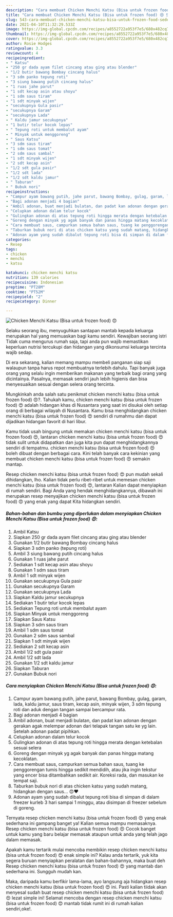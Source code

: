 ```yaml
---
description: "Cara membuat Chicken Menchi Katsu (Bisa untuk frozen food) 😍 Sederhana Untuk Jualan"
title: "Cara membuat Chicken Menchi Katsu (Bisa untuk frozen food) 😍 Sederhana Untuk Jualan"
slug: 543-cara-membuat-chicken-menchi-katsu-bisa-untuk-frozen-food-sederhana-untuk-jualan
date: 2021-04-10T11:32:29.533Z
image: https://img-global.cpcdn.com/recipes/a8552722a953f7e5/680x482cq70/chicken-menchi-katsu-bisa-untuk-frozen-food-😍-foto-resep-utama.jpg
thumbnail: https://img-global.cpcdn.com/recipes/a8552722a953f7e5/680x482cq70/chicken-menchi-katsu-bisa-untuk-frozen-food-😍-foto-resep-utama.jpg
cover: https://img-global.cpcdn.com/recipes/a8552722a953f7e5/680x482cq70/chicken-menchi-katsu-bisa-untuk-frozen-food-😍-foto-resep-utama.jpg
author: Rosie Hodges
ratingvalue: 3.3
reviewcount: 4
recipeingredient:
- " Katsu"
- "250 gr dada ayam filet cincang atau ging atau blender"
- "1/2 butir bawang Bombay cincang halus"
- "3 sdm panko tepung roti"
- "3 siung bawang putih cincang halus"
- "1 ruas jahe parut"
- "1 sdt kecap asin atau shoyu"
- "1 sdm saus tiram"
- "1 sdt minyak wijen"
- "secukupnya Gula pasir"
- "secukupnya Garam"
- "secukupnya Lada"
- " Kaldu jamur secukupnya"
- "1 butir telur kocok lepas"
- " Tepung roti untuk membalut ayam"
- " Minyak untuk menggoreng"
- " Saus Katsu"
- "3 sdm saus tiram"
- "1 sdm saus tomat"
- "2 sdm saus sambal"
- "1 sdt minyak wijen"
- "2 sdt kecap asin"
- "1/2 sdt gula pasir"
- "1/2 sdt lada"
- "1/2 sdt kaldu jamur"
- " Taburan"
- " Bubuk nori"
recipeinstructions:
- "Campur ayam bawang putih, jahe parut, bawang Bombay, gulag, garam, lada, kaldu jamur, saus tiram, kecap asin, minyak wijen, 3 sdm tepung roti dan aduk dengan tangan sampai bercampur rata."
- "Bagi adonan menjadi 4 bagian"
- "Ambil adonan, buat menjadi bulatan, dan padat kan adonan dengan gerakan agak melempar adonan dari telapak tangan satu ke yg lain. Setelah adonan padat pipihkan."
- "Celupkan adonan dalam telur kocok"
- "Gulingkan adonan di atas tepung roti hingga merata dengan ketebalan sesuai selera"
- "Goreng dengan minyak yg agak banyak dan panas hingga matang kecoklatan."
- "Cara membuat saus, campurkan semua bahan saus, tuang ke penggorengan tumis hingga sedikit mendidih, atau jika ingin tekstur yang encer bisa ditambahkan sedikit air. Koreksi rada, dan masukan ke tempat saji."
- "Taburkan bubuk nori di atas chicken katsu yang sudah matang, hidangkan dengan saus... 😍❤"
- "Adonan ayam yang sudah dibalut tepung roti bisa di simpan di dalam freezer kurleb 3 hari sampai 1 minggu, atau disimpan di freezer sebelum di goreng."
categories:
- Resep
tags:
- chicken
- menchi
- katsu

katakunci: chicken menchi katsu 
nutrition: 139 calories
recipecuisine: Indonesian
preptime: "PT28M"
cooktime: "PT52M"
recipeyield: "2"
recipecategory: Dinner

---
```



![Chicken Menchi Katsu (Bisa untuk frozen food) 😍](https://img-global.cpcdn.com/recipes/a8552722a953f7e5/680x482cq70/chicken-menchi-katsu-bisa-untuk-frozen-food-😍-foto-resep-utama.jpg)

Selaku seorang ibu, menyuguhkan santapan mantab kepada keluarga merupakan hal yang memuaskan bagi kamu sendiri. Kewajiban seorang istri Tidak cuma mengurus rumah saja, tapi anda pun wajib memastikan keperluan nutrisi tercukupi dan hidangan yang dikonsumsi keluarga tercinta wajib sedap.

Di era  sekarang, kalian memang mampu membeli panganan siap saji walaupun tanpa harus repot membuatnya terlebih dahulu. Tapi banyak juga orang yang selalu ingin memberikan makanan yang terbaik bagi orang yang dicintainya. Pasalnya, memasak sendiri jauh lebih higienis dan bisa menyesuaikan sesuai dengan selera orang tercinta. 



Mungkinkah anda salah satu penikmat chicken menchi katsu (bisa untuk frozen food) 😍?. Tahukah kamu, chicken menchi katsu (bisa untuk frozen food) 😍 adalah hidangan khas di Nusantara yang saat ini disukai oleh setiap orang di berbagai wilayah di Nusantara. Kamu bisa menghidangkan chicken menchi katsu (bisa untuk frozen food) 😍 sendiri di rumahmu dan dapat dijadikan hidangan favorit di hari libur.

Kamu tidak usah bingung untuk memakan chicken menchi katsu (bisa untuk frozen food) 😍, lantaran chicken menchi katsu (bisa untuk frozen food) 😍 tidak sulit untuk didapatkan dan juga kita pun dapat menghidangkannya sendiri di tempatmu. chicken menchi katsu (bisa untuk frozen food) 😍 boleh dibuat dengan berbagai cara. Kini telah banyak cara kekinian yang membuat chicken menchi katsu (bisa untuk frozen food) 😍 semakin mantap.

Resep chicken menchi katsu (bisa untuk frozen food) 😍 pun mudah sekali dihidangkan, lho. Kalian tidak perlu ribet-ribet untuk memesan chicken menchi katsu (bisa untuk frozen food) 😍, lantaran Kalian dapat menyiapkan di rumah sendiri. Bagi Anda yang hendak menghidangkannya, dibawah ini merupakan resep menyajikan chicken menchi katsu (bisa untuk frozen food) 😍 yang enak yang dapat Kita hidangkan sendiri.

<!--inarticleads1-->

##### Bahan-bahan dan bumbu yang diperlukan dalam menyiapkan Chicken Menchi Katsu (Bisa untuk frozen food) 😍:

1. Ambil  Katsu
1. Siapkan 250 gr dada ayam filet cincang atau ging atau blender
1. Gunakan 1/2 butir bawang Bombay cincang halus
1. Siapkan 3 sdm panko (tepung roti)
1. Ambil 3 siung bawang putih cincang halus
1. Gunakan 1 ruas jahe parut
1. Sediakan 1 sdt kecap asin atau shoyu
1. Gunakan 1 sdm saus tiram
1. Ambil 1 sdt minyak wijen
1. Gunakan secukupnya Gula pasir
1. Gunakan secukupnya Garam
1. Gunakan secukupnya Lada
1. Siapkan  Kaldu jamur secukupnya
1. Sediakan 1 butir telur kocok lepas
1. Sediakan  Tepung roti untuk membalut ayam
1. Siapkan  Minyak untuk menggoreng
1. Siapkan  Saus Katsu
1. Siapkan 3 sdm saus tiram
1. Ambil 1 sdm saus tomat
1. Gunakan 2 sdm saus sambal
1. Siapkan 1 sdt minyak wijen
1. Sediakan 2 sdt kecap asin
1. Ambil 1/2 sdt gula pasir
1. Ambil 1/2 sdt lada
1. Gunakan 1/2 sdt kaldu jamur
1. Siapkan  Taburan
1. Gunakan  Bubuk nori




<!--inarticleads2-->

##### Cara menyiapkan Chicken Menchi Katsu (Bisa untuk frozen food) 😍:

1. Campur ayam bawang putih, jahe parut, bawang Bombay, gulag, garam, lada, kaldu jamur, saus tiram, kecap asin, minyak wijen, 3 sdm tepung roti dan aduk dengan tangan sampai bercampur rata.
1. Bagi adonan menjadi 4 bagian
1. Ambil adonan, buat menjadi bulatan, dan padat kan adonan dengan gerakan agak melempar adonan dari telapak tangan satu ke yg lain. Setelah adonan padat pipihkan.
1. Celupkan adonan dalam telur kocok
1. Gulingkan adonan di atas tepung roti hingga merata dengan ketebalan sesuai selera
1. Goreng dengan minyak yg agak banyak dan panas hingga matang kecoklatan.
1. Cara membuat saus, campurkan semua bahan saus, tuang ke penggorengan tumis hingga sedikit mendidih, atau jika ingin tekstur yang encer bisa ditambahkan sedikit air. Koreksi rada, dan masukan ke tempat saji.
1. Taburkan bubuk nori di atas chicken katsu yang sudah matang, hidangkan dengan saus... 😍❤
1. Adonan ayam yang sudah dibalut tepung roti bisa di simpan di dalam freezer kurleb 3 hari sampai 1 minggu, atau disimpan di freezer sebelum di goreng.




Ternyata resep chicken menchi katsu (bisa untuk frozen food) 😍 yang enak sederhana ini gampang banget ya! Kalian semua mampu memasaknya. Resep chicken menchi katsu (bisa untuk frozen food) 😍 Cocok banget untuk kamu yang baru belajar memasak ataupun untuk anda yang telah jago dalam memasak.

Apakah kamu tertarik mulai mencoba membikin resep chicken menchi katsu (bisa untuk frozen food) 😍 enak simple ini? Kalau anda tertarik, yuk kita segera buruan menyiapkan peralatan dan bahan-bahannya, maka buat deh Resep chicken menchi katsu (bisa untuk frozen food) 😍 yang mantab dan sederhana ini. Sungguh mudah kan. 

Maka, daripada kamu berfikir lama-lama, ayo langsung aja hidangkan resep chicken menchi katsu (bisa untuk frozen food) 😍 ini. Pasti kalian tiidak akan menyesal sudah buat resep chicken menchi katsu (bisa untuk frozen food) 😍 lezat simple ini! Selamat mencoba dengan resep chicken menchi katsu (bisa untuk frozen food) 😍 mantab tidak rumit ini di rumah kalian sendiri,oke!.

